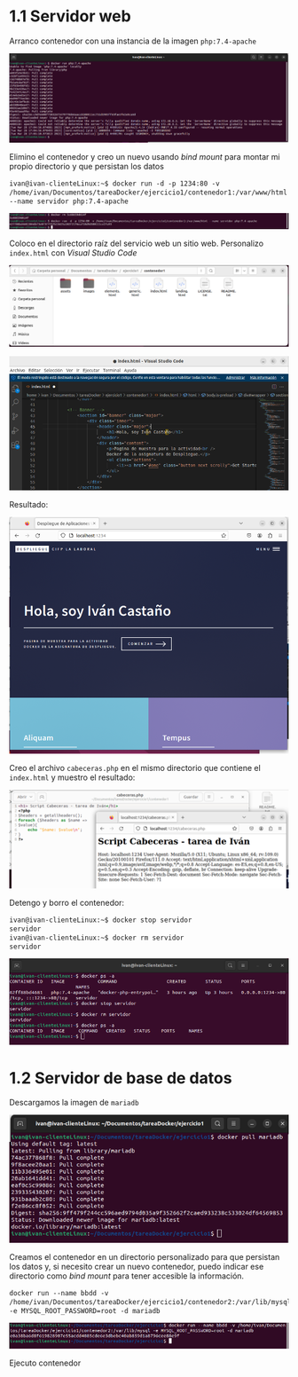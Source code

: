 # 1.1 Servidor web

Arranco contenedor con una instancia de la imagen `php:7.4-apache`

![Captura01](./capturas/Captura01.png)

Elimino el contenedor y creo un nuevo usando *bind mount* para montar mi propio directorio y que persistan los datos

```
ivan@ivan-clienteLinux:~$ docker run -d -p 1234:80 -v /home/ivan/Documentos/tareaDocker/ejercicio1/contenedor1:/var/www/html --name servidor php:7.4-apache
```

![Captura02](./capturas/Captura02.png)

Coloco en el directorio raíz del servicio web un sitio web. Personalizo `index.html` con *Visual Studio Code*

![Captura03](./capturas/Captura03.png)

![Captura04](./capturas/Captura04.png)

Resultado:

![Captura05](./capturas/Captura05.png)

Creo el archivo `cabeceras.php`  en el mismo directorio que contiene el `index.html` y muestro el resultado:

![Captura06](./capturas/Captura06.png)

Detengo y borro el contenedor:

```
ivan@ivan-clienteLinux:~$ docker stop servidor
servidor
ivan@ivan-clienteLinux:~$ docker rm servidor
servidor
```

![Captura07](./capturas/Captura07.png)





# 1.2 Servidor de base de datos



Descargamos la imagen de `mariadb`

![Captura8](./capturas/Captura8.png)

Creamos el contenedor en un directorio personalizado para que persistan los datos y, si necesito crear un nuevo contenedor, puedo indicar ese directorio como *bind mount* para tener accesible la información.

```
docker run --name bbdd -v /home/ivan/Documentos/tareaDocker/ejercicio1/contenedor2:/var/lib/mysql -e MYSQL_ROOT_PASSWORD=root -d mariadb
```

![Captura09](./capturas/Captura09.png)

Ejecuto contenedor
